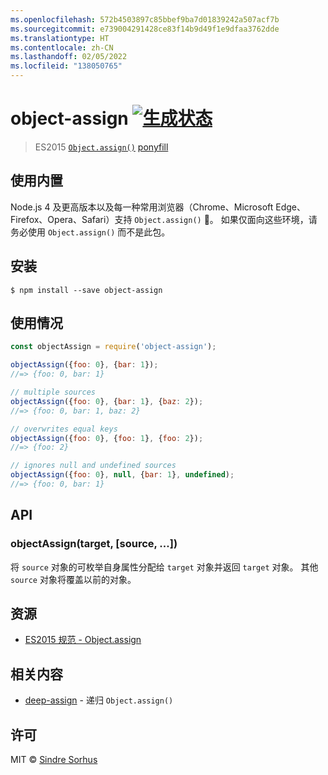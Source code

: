 ```yaml
---
ms.openlocfilehash: 572b4503897c85bbef9ba7d01839242a507acf7b
ms.sourcegitcommit: e739004291428ce83f14b9d49f1e9dfaa3762dde
ms.translationtype: HT
ms.contentlocale: zh-CN
ms.lasthandoff: 02/05/2022
ms.locfileid: "138050765"
---
```

# <a name="object-assign-build-statushttpstravis-ciorgsindresorhusobject-assign"></a>object-assign [![生成状态](https://travis-ci.org/sindresorhus/object-assign.svg?branch=master)](https://travis-ci.org/sindresorhus/object-assign)

> ES2015 [`Object.assign()`](http://www.2ality.com/2014/01/object-assign.html) [ponyfill](https://ponyfill.com)


## <a name="use-the-built-in"></a>使用内置

Node.js 4 及更高版本以及每一种常用浏览器（Chrome、Microsoft Edge、Firefox、Opera、Safari）支持 `Object.assign()` :tada:。 如果仅面向这些环境，请务必使用 `Object.assign()` 而不是此包。


## <a name="install"></a>安装

```
$ npm install --save object-assign
```


## <a name="usage"></a>使用情况

```js
const objectAssign = require('object-assign');

objectAssign({foo: 0}, {bar: 1});
//=> {foo: 0, bar: 1}

// multiple sources
objectAssign({foo: 0}, {bar: 1}, {baz: 2});
//=> {foo: 0, bar: 1, baz: 2}

// overwrites equal keys
objectAssign({foo: 0}, {foo: 1}, {foo: 2});
//=> {foo: 2}

// ignores null and undefined sources
objectAssign({foo: 0}, null, {bar: 1}, undefined);
//=> {foo: 0, bar: 1}
```


## <a name="api"></a>API

### <a name="objectassigntarget-source-"></a>objectAssign(target, [source, ...])

将 `source` 对象的可枚举自身属性分配给 `target` 对象并返回 `target` 对象。 其他 `source` 对象将覆盖以前的对象。


## <a name="resources"></a>资源

- [ES2015 规范 - Object.assign](https://people.mozilla.org/~jorendorff/es6-draft.html#sec-object.assign)


## <a name="related"></a>相关内容

- [deep-assign](https://github.com/sindresorhus/deep-assign) - 递归 `Object.assign()`


## <a name="license"></a>许可

MIT © [Sindre Sorhus](https://sindresorhus.com)
